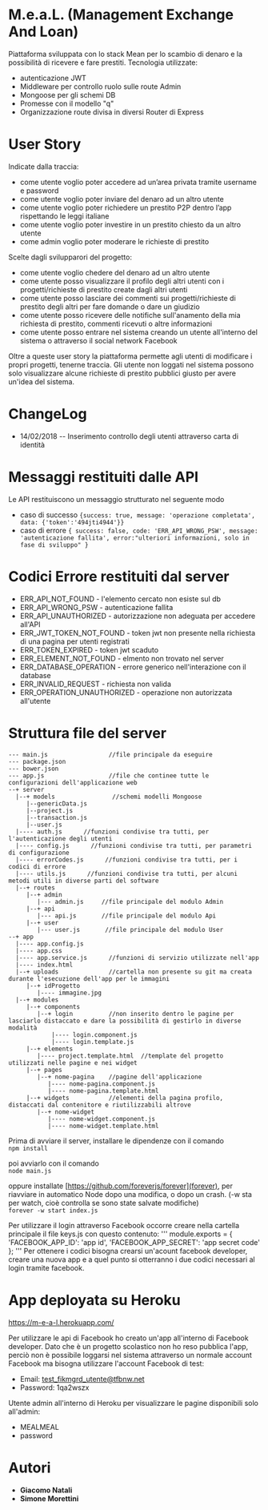 # M.e.a.L. (Management Exchange And Loan)
Piattaforma sviluppata con lo stack Mean per lo scambio di denaro e la possibilità di ricevere e fare prestiti. Tecnologia utilizzate:
- autenticazione JWT
- Middleware per controllo ruolo sulle route Admin
- Mongoose per gli schemi DB
- Promesse con il modello "q"
- Organizzazione route divisa in diversi Router di Express

# User Story
Indicate dalla traccia:
- come utente voglio poter accedere ad un’area privata tramite username e password
- come utente voglio poter inviare del denaro ad un altro utente
- come utente voglio poter richiedere un prestito P2P dentro l’app rispettando le leggi italiane
- come utente voglio poter investire in un prestito chiesto da un altro utente
- come admin voglio poter moderare le richieste di prestito

Scelte dagli svilupparori del progetto:

- come utente voglio chedere del denaro ad un altro utente
- come utente posso visualizzare il profilo degli altri utenti con i progetti/richieste di prestito create dagli altri utenti
- come utente posso lasciare dei commenti sui progetti/richieste di prestito degli altri per fare domande o dare un giudizio
- come utente posso ricevere delle notifiche sull'anamento della mia richiesta di prestito, commenti ricevuti o altre informazioni
- come utente posso entrare nel sistema creando un utente all'interno del sistema o attraverso il social network Facebook

Oltre a queste user story la piattaforma permette agli utenti di modificare i propri progetti, tenerne traccia. Gli utente non loggati nel sistema possono solo visualizzare alcune richieste di prestito pubblici giusto per avere un'idea del sistema.


# ChangeLog
- 14/02/2018 -- Inserimento controllo degli utenti attraverso carta di identità


# Messaggi restituiti dalle API

Le API restituiscono un messaggio strutturato nel seguente modo
- caso di successo
`{success: true, message: 'operazione completata',  data: {'token':'494jti4944'}}`
- caso di errore
`{ success: false, code: 'ERR_API_WRONG_PSW', message: 'autenticazione fallita', error:"ulteriori informazioni, solo in fase di sviluppo" }`



# Codici Errore restituiti dal server
- ERR_API_NOT_FOUND - l'elemento cercato non esiste sul db
- ERR_API_WRONG_PSW - autenticazione fallita
- ERR_API_UNAUTHORIZED - autorizzazione non adeguata per accedere all'API
- ERR_JWT_TOKEN_NOT_FOUND - token jwt non presente nella richiesta di una pagina per utenti registrati
- ERR_TOKEN_EXPIRED - token jwt scaduto
- ERR_ELEMENT_NOT_FOUND - elmento non trovato nel server
- ERR_DATABASE_OPERATION - errore generico nell'interazione con il database
- ERR_INVALID_REQUEST - richiesta non valida
- ERR_OPERATION_UNAUTHORIZED - operazione non autorizzata all'utente


# Struttura file del server
```
--- main.js                 //file principale da eseguire
--- package.json            
--- bower.json
--- app.js                  //file che continee tutte le configurazioni dell'applicazione web
--+ server
  |--+ models                //schemi modelli Mongoose
     |--genericData.js      
     |--project.js          
     |--transaction.js      
     |--user.js
  |---- auth.js      //funzioni condivise tra tutti, per l'autenticazione degli utenti
  |---- config.js      //funzioni condivise tra tutti, per parametri di configurazione
  |---- errorCodes.js      //funzioni condivise tra tutti, per i codici di errore
  |---- utils.js      //funzioni condivise tra tutti, per alcuni metodi utili in diverse parti del software
  |--+ routes 
     |--+ admin
        |--- admin.js     //file principale del modulo Admin    
     |--+ api  
        |--- api.js       //file principale del modulo Api
     |--+ user  
        |--- user.js       //file principale del modulo User
--+ app
  |---- app.config.js
  |---- app.css
  |---- app.service.js      //funzioni di servizio utilizzate nell'app
  |---- index.html
  |--+ uploads              //cartella non presente su git ma creata durante l'esecuzione dell'app per le immagini
     |--+ idProgetto
        |---- immagine.jpg 
  |--+ modules
     |--+ components
        |--+ login          //non inserito dentro le pagine per lasciarlo distaccato e dare la possibilità di gestirlo in diverse modalità
            |---- login.component.js
            |---- login.template.js
     |--+ elements
        |---- project.template.html  //template del progetto utilizzati nelle pagine e nei widget
     |--+ pages
        |--+ nome-pagina    //pagine dell'applicazione
           |---- nome-pagina.component.js
           |---- nome-pagina.template.html
     |--+ widgets           //elementi della pagina profilo, distaccati dal contenitore e riutilizzabili altrove
        |--+ nome-widget
           |---- nome-widget.component.js
           |---- nome-widget.template.html
```

Prima di avviare il server, installare le dipendenze con il comando  
`npm install`

poi avviarlo con il comando  
`node main.js`

oppure installate [https://github.com/foreverjs/forever](forever), per riavviare in automatico Node dopo una modifica, o dopo un crash. (-w sta per watch, cioè controlla se sono state salvate modifiche)  
`forever -w start index.js`

Per utilizzare il login attraverso Facebook occorre creare nella cartella principale il file keys.js con questo contenuto:
'''
module.exports =
{
    'FACEBOOK_APP_ID':   'app id',
    'FACEBOOK_APP_SECRET': 'app secret code'
};
'''
Per ottenere i codici bisogna crearsi un'acount facebook developer, creare una nuova app e a quel punto si otterranno i due codici necessari al login tramite facebook.


# App deployata su Heroku
https://m-e-a-l.herokuapp.com/

Per utilizzare le api di Facebook ho creato un'app all'interno di Facebook developer. Dato che è un progetto scolastico non ho reso pubblica l'app, perciò non è possibile loggarsi nel sistema attraverso un normale account Facebook ma bisogna utilizzare l'account Facebook di test:
- Email: test_fikmgrd_utente@tfbnw.net 
- Password: 1qa2wszx

Utente admin all'interno di Heroku per visualizzare le pagine disponibili solo all'admin:
- MEALMEAL
- password

# Autori
- **Giacomo Natali**
- **Simone Morettini**

